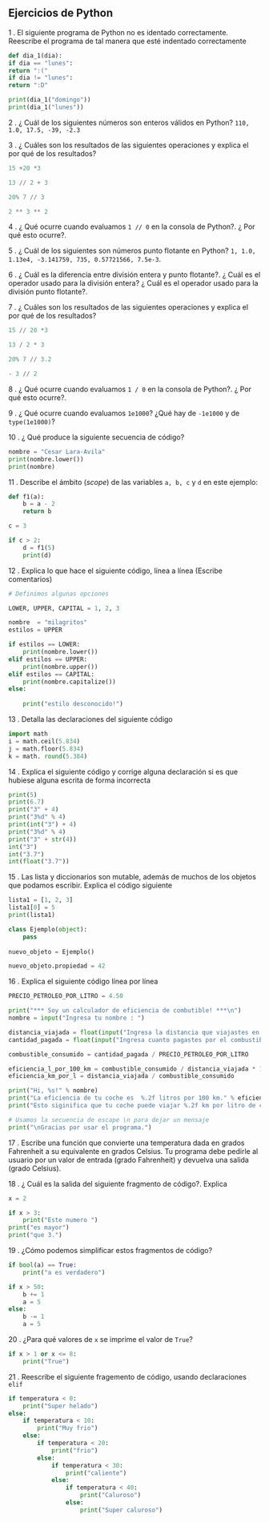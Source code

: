 ##  Ejercicios de Python 

1 .  El siguiente programa de Python no es identado correctamente. Reescribe el programa de tal manera que esté indentado correctamente

```python
def dia_1(dia):
if dia == "lunes":
return ":("
if dia != "lunes":
return ":D"

print(dia_1("domingo"))
print(dia_1("lunes"))
```

2 . ¿ Cuál de los siguientes números son enteros válidos en Python? `110, 1.0, 17.5, -39, -2.3`

3 . ¿ Cuáles son los resultados de las siguientes operaciones y explica el por qué de los resultados?

```python
15 +20 *3
```

```python
13 // 2 + 3
```

```python
20% 7 // 3
```

```python
2 ** 3 ** 2
```
4 . ¿ Qué ocurre cuando evaluamos `1 // 0` en la consola de Python?. ¿ Por qué esto ocurre?.

5 . ¿ Cuál de los siguientes son números punto flotante en Python? `1, 1.0, 1.13e4, -3.141759, 735, 0.57721566, 7.5e-3`.

6 .  ¿ Cuál es la diferencia entre división entera y punto flotante?. ¿ Cuál es el operador usado para la división entera? ¿ Cuál es el operador usado para la división punto flotante?.

7 . ¿ Cuáles son los resultados de las siguientes operaciones y explica el por qué de los resultados?

```python
15 // 20 *3
```

```python
13 / 2 * 3
```

```python
20% 7 // 3.2
```

```python
- 3 // 2
```

8  . ¿ Qué ocurre cuando evaluamos `1 / 0` en la consola de Python?. ¿ Por qué esto ocurre?.

9 .  ¿ Qué ocurre cuando evaluamos `1e1000`? ¿Qué hay de `-1e1000` y de `type(1e1000)`?


10 . ¿ Qué produce la siguiente secuencia de código?

```python
nombre = "Cesar Lara-Avila"
print(nombre.lower())
print(nombre)
```
11 . Describe el ámbito (*scope*) de las variables `a, b, c` y `d` en este ejemplo:

```python
def f1(a):
    b = a - 2
    return b

c = 3

if c > 2:
    d = f1(5)
    print(d)
```
12 . Explica lo que hace el siguiente código, línea a línea (Escribe comentarios)

```python
# Definimos algunas opciones

LOWER, UPPER, CAPITAL = 1, 2, 3

nombre  = "milagritos"
estilos = UPPER

if estilos == LOWER:
    print(nombre.lower())
elif estilos == UPPER:
    print(nombre.upper())
elif estilos == CAPITAL:
    print(nombre.capitalize())
else:
    
    print("estilo desconocido!")

```

13 . Detalla las declaraciones del siguiente código

```python
import math
i = math.ceil(5.834)
j = math.floor(5.834)
k = math. round(5.384)
```
14 . Explica el siguiente código y corrige alguna declaración si es que hubiese alguna escrita de forma incorrecta

```python
print(5)
print(6.7)
print("3" + 4)
print("3%d" % 4)
print(int("3") + 4) 
print("3%d" % 4)
print("3" + str(4))
int("3")
int("3.7") 
int(float("3.7"))
```
15 . Las lista y diccionarios son mutable, además de muchos de los objetos que podamos escribir. Explica el código siguiente

```python
lista1 = [1, 2, 3]
lista1[0] = 5
print(lista1)

class Ejemplo(object):
    pass
    
nuevo_objeto = Ejemplo()

nuevo_objeto.propiedad = 42
```

16 . Explica el siguiente código línea por línea

```python
PRECIO_PETROLEO_POR_LITRO = 4.50

print("*** Soy un calculador de eficiencia de combutible! ***\n")
nombre = input("Ingresa tu nombre : ")

distancia_viajada = float(input("Ingresa la distancia que viajastes en km: "))
cantidad_pagada = float(input("Ingresa cuanto pagastes por el combustible en tu viaje : R"))

combustible_consumido = cantidad_pagada / PRECIO_PETROLEO_POR_LITRO

eficiencia_l_por_100_km = combustible_consumido / distancia_viajada * 100
eficiencia_km_por_l = distancia_viajada / combustible_consumido

print("Hi, %s!" % nombre)
print("La eficiencia de tu coche es  %.2f litros por 100 km." % eficiencia_l_por_100_km)
print("Esto siginifica que tu coche puede viajar %.2f km por litro de combustible." % eficiencia_km_por_l)

# Usamos la secuencia de escape \n para dejar un mensaje
print("\nGracias por usar el programa.")

```

17 . Escribe una función que convierte una temperatura dada en grados Fahrenheit a su equivalente en grados Celsius. Tu programa debe pedirle al usuario por un valor de entrada (grado Fahrenheit) y devuelva una salida (grado Celsius).

18 . ¿ Cuál es la salida del siguiente fragmento de código?. Explica

```python
x = 2

if x > 3:
    print("Este numero ")
print("es mayor")
print("que 3.")
```

19 . ¿Cómo podemos simplificar estos fragmentos de código?

```python
if bool(a) == True:
    print("a es verdadero")
```

```python
if x > 50:
    b += 1
    a = 5
else:
    b -= 1
    a = 5
```

20 . ¿Para qué valores  de `x` se imprime el valor de `True`?

```python
if x > 1 or x <= 8:
    print("True")
```

21 . Reescribe el siguiente fragemento de código, usando declaraciones `elif`

```python
if temperatura < 0:
    print("Super helado")
else:
    if temperatura < 10:
        print("Muy frio")
    else:
        if temperatura < 20:
            print("frio")
        else:
            if temperatura < 30:
                print("caliente")
            else:
                if temperatura < 40:
                    print("Caluroso")
                else:
                    print("Super caluroso")

```
